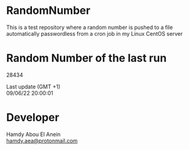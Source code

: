 # RandomNumber    
This is a test repository where a random number is pushed to a file automatically passwordless from a cron job in my Linux CentOS server    
# Random Number of the last run   
28434
      
Last update (GMT +1)    
09/06/22 20:00:01
# Developer    
Hamdy Abou El Anein   
hamdy.aea@protonmail.com
